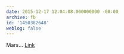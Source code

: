 ```yaml
---
date: 2015-12-17 12:04:08.000000000 -08:00
archive: fb
id: '1450382648'
weblog: false
---
```


Mars... [Link](https://twitter.com/markhilverda/status/677496062752395264)
